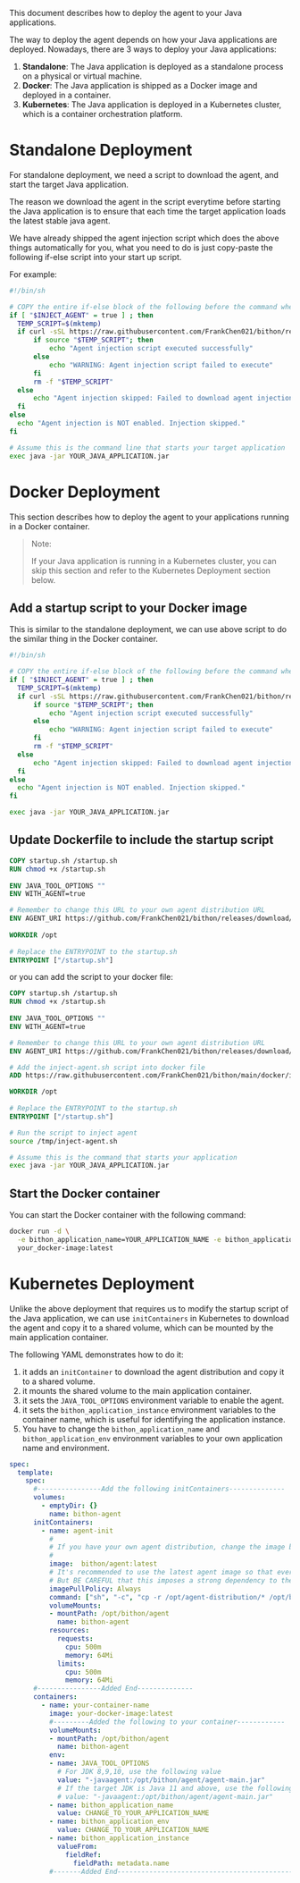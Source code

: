 This document describes how to deploy the agent to your Java applications.

The way to deploy the agent depends on how your Java applications are deployed.
Nowadays, there are 3 ways to deploy your Java applications:

1. **Standalone**: The Java application is deployed as a standalone process on a physical or virtual machine.
2. **Docker**: The Java application is shipped as a Docker image and deployed in a container.
3. **Kubernetes**: The Java application is deployed in a Kubernetes cluster, which is a container orchestration platform.

# Standalone Deployment

For standalone deployment, we need a script to download the agent, and start the target Java application.

The reason we download the agent in the script everytime before starting the Java application is to ensure that
each time the target application loads the latest stable java agent.

We have already shipped the agent injection script which does the above things automatically for you, what you need to do is just 
copy-paste the following if-else script into your start up script.

For example:

```bash
#!/bin/sh

# COPY the entire if-else block of the following before the command where your application starts
if [ "$INJECT_AGENT" = true ] ; then
  TEMP_SCRIPT=$(mktemp)
  if curl -sSL https://raw.githubusercontent.com/FrankChen021/bithon/refs/heads/master/docker/inject-agent.sh -o "$TEMP_SCRIPT"; then
      if source "$TEMP_SCRIPT"; then
          echo "Agent injection script executed successfully"
      else
          echo "WARNING: Agent injection script failed to execute"
      fi
      rm -f "$TEMP_SCRIPT"
  else
      echo "Agent injection skipped: Failed to download agent injection script"
  fi
else
  echo "Agent injection is NOT enabled. Injection skipped."
fi

# Assume this is the command line that starts your target application
exec java -jar YOUR_JAVA_APPLICATION.jar
```

# Docker Deployment

This section describes how to deploy the agent to your applications running in a Docker container.

> Note:
> 
> If your Java application is running in a Kubernetes cluster, you can skip this section and refer to the Kubernetes Deployment section below.

## Add a startup script to your Docker image
This is similar to the standalone deployment, we can use above script to do the similar thing in the Docker container.

```bash
#!/bin/sh

# COPY the entire if-else block of the following before the command where your application starts
if [ "$INJECT_AGENT" = true ] ; then
  TEMP_SCRIPT=$(mktemp)
  if curl -sSL https://raw.githubusercontent.com/FrankChen021/bithon/refs/heads/master/docker/inject-agent.sh -o "$TEMP_SCRIPT"; then
      if source "$TEMP_SCRIPT"; then
          echo "Agent injection script executed successfully"
      else
          echo "WARNING: Agent injection script failed to execute"
      fi
      rm -f "$TEMP_SCRIPT"
  else
      echo "Agent injection skipped: Failed to download agent injection script"
  fi
else
  echo "Agent injection is NOT enabled. Injection skipped."
fi

exec java -jar YOUR_JAVA_APPLICATION.jar
```

## Update Dockerfile to include the startup script

```dockerfile
COPY startup.sh /startup.sh
RUN chmod +x /startup.sh 
 
ENV JAVA_TOOL_OPTIONS ""
ENV WITH_AGENT=true

# Remember to change this URL to your own agent distribution URL
ENV AGENT_URI https://github.com/FrankChen021/bithon/releases/download/agent-distribution-latest/agent-distribution.tar
 
WORKDIR /opt
 
# Replace the ENTRYPOINT to the startup.sh
ENTRYPOINT ["/startup.sh"]
```

or you can add the script to your docker file:


```dockerfile
COPY startup.sh /startup.sh
RUN chmod +x /startup.sh 
 
ENV JAVA_TOOL_OPTIONS ""
ENV WITH_AGENT=true

# Remember to change this URL to your own agent distribution URL
ENV AGENT_URI https://github.com/FrankChen021/bithon/releases/download/agent-distribution-latest/agent-distribution.tar

# Add the inject-agent.sh script into docker file
ADD https://raw.githubusercontent.com/FrankChen021/bithon/main/docker/inject-agent.sh /tmp/inject-agent.sh

WORKDIR /opt
 
# Replace the ENTRYPOINT to the startup.sh
ENTRYPOINT ["/startup.sh"]
```

```bash
# Run the script to inject agent
source /tmp/inject-agent.sh

# Assume this is the command that starts your application
exec java -jar YOUR_JAVA_APPLICATION.jar
```


## Start the Docker container

You can start the Docker container with the following command:

```bash
docker run -d \
  -e bithon_application_name=YOUR_APPLICATION_NAME -e bithon_application_env=YOUR_APPLICATION_ENV \
  your_docker-image:latest
```

# Kubernetes Deployment

Unlike the above deployment that requires us to modify the startup script of the Java application, 
we can use `initContainers` in Kubernetes to download the agent and copy it to a shared volume, which can be mounted by the main application container.

The following YAML demonstrates how to do it:
1. it adds an `initContainer` to download the agent distribution and copy it to a shared volume.
2. it mounts the shared volume to the main application container.
3. it sets the `JAVA_TOOL_OPTIONS` environment variable to enable the agent.
4. it sets the `bithon_application_instance` environment variables to the container name, which is useful for identifying the application instance.
5. You have to change the `bithon_application_name` and `bithon_application_env` environment variables to your own application name and environment.

```yaml
spec:
  template:
    spec:
      #----------------Add the following initContainers--------------
      volumes:
        - emptyDir: {}
          name: bithon-agent
      initContainers:
        - name: agent-init
          #
          # If you have your own agent distribution, change the image below to your own
          #
          image:  bithon/agent:latest
          # It's recommended to use the latest agent image so that every time the containers starts, it downloads the latest agent distribution.
          # But BE CAREFUL that this imposes a strong dependency to the image registry service. If it's down, the container is not able to start
          imagePullPolicy: Always
          command: ["sh", "-c", "cp -r /opt/agent-distribution/* /opt/bithon/agent"]
          volumeMounts:
          - mountPath: /opt/bithon/agent
            name: bithon-agent
          resources:
            requests:
              cpu: 500m
              memory: 64Mi
            limits:
              cpu: 500m
              memory: 64Mi
      #----------------Added End-------------- 
      containers:
        - name: your-container-name
          image: your-docker-image:latest
          #---------Added the following to your container------------
          volumeMounts:
          - mountPath: /opt/bithon/agent
            name: bithon-agent
          env:
          - name: JAVA_TOOL_OPTIONS
            # For JDK 8,9,10, use the following value  
            value: "-javaagent:/opt/bithon/agent/agent-main.jar"
            # If the target JDK is Java 11 and above, use the following value
            # value: "-javaagent:/opt/bithon/agent/agent-main.jar"
          - name: bithon_application_name
            value: CHANGE_TO_YOUR_APPLICATION_NAME
          - name: bithon_application_env
            value: CHANGE_TO_YOUR_APPLICATION_NAME
          - name: bithon_application_instance
            valueFrom:
              fieldRef:
                fieldPath: metadata.name
          #-------Added End--------------------------------------------------------
   
```
